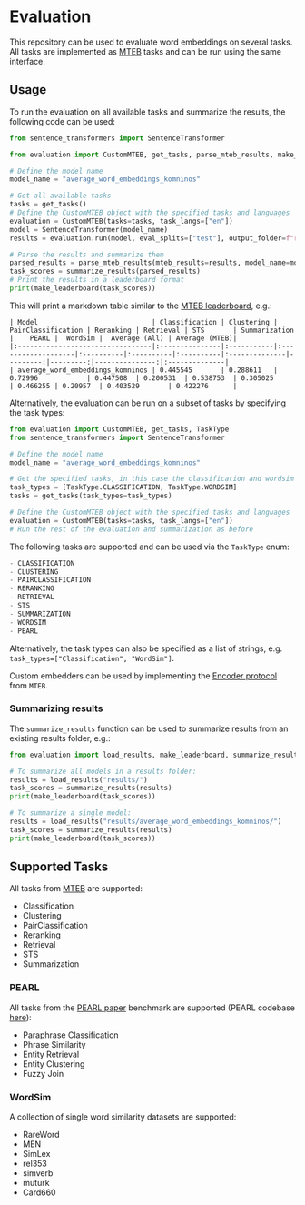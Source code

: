 # Evaluation

This repository can be used to evaluate word embeddings on several tasks. All tasks are implemented as [MTEB](https://github.com/embeddings-benchmark/mteb) tasks and can be run using the same interface.

## Usage

To run the evaluation on all available tasks and summarize the results, the following code can be used:

```python
from sentence_transformers import SentenceTransformer

from evaluation import CustomMTEB, get_tasks, parse_mteb_results, make_leaderboard, summarize_results

# Define the model name
model_name = "average_word_embeddings_komninos"

# Get all available tasks
tasks = get_tasks()
# Define the CustomMTEB object with the specified tasks and languages
evaluation = CustomMTEB(tasks=tasks, task_langs=["en"])
model = SentenceTransformer(model_name)
results = evaluation.run(model, eval_splits=["test"], output_folder=f"results/{model_name}")

# Parse the results and summarize them
parsed_results = parse_mteb_results(mteb_results=results, model_name=model_name)
task_scores = summarize_results(parsed_results)
# Print the results in a leaderboard format
print(make_leaderboard(task_scores))
```

This will print a markdown table similar to the [MTEB leaderboard](https://huggingface.co/spaces/mteb/leaderboard), e.g.:

```
| Model                            | Classification | Clustering | PairClassification | Reranking | Retrieval | STS       | Summarization |    PEARL |  WordSim |  Average (All) | Average (MTEB)|
|:---------------------------------|:---------------|:-----------|:-------------------|:----------|:----------|:----------|:--------------|---------:|---------:|---------------:|:--------------|
| average_word_embeddings_komninos | 0.445545       | 0.288611   | 0.72996            | 0.447508  | 0.200531  | 0.538753  | 0.305025      | 0.466255 | 0.20957  | 0.403529       | 0.422276      |

```

Alternatively, the evaluation can be run on a subset of tasks by specifying the task types:

```python
from evaluation import CustomMTEB, get_tasks, TaskType
from sentence_transformers import SentenceTransformer

# Define the model name
model_name = "average_word_embeddings_komninos"

# Get the specified tasks, in this case the classification and wordsim tasks
task_types = [TaskType.CLASSIFICATION, TaskType.WORDSIM]
tasks = get_tasks(task_types=task_types)

# Define the CustomMTEB object with the specified tasks and languages
evaluation = CustomMTEB(tasks=tasks, task_langs=["en"])
# Run the rest of the evaluation and summarization as before
```

The following tasks are supported and can be used via the `TaskType` enum:
```python
- CLASSIFICATION
- CLUSTERING
- PAIRCLASSIFICATION
- RERANKING
- RETRIEVAL
- STS
- SUMMARIZATION
- WORDSIM
- PEARL
```
Alternatively, the task types can also be specified as a list of strings, e.g. `task_types=["Classification", "WordSim"]`.

Custom embedders can be used by implementing the [Encoder protocol](https://github.com/embeddings-benchmark/mteb/blob/main/mteb/encoder_interface.py#L12) from `MTEB`.

### Summarizing results

The `summarize_results` function can be used to summarize results from an existing results folder, e.g.:

```python
from evaluation import load_results, make_leaderboard, summarize_results

# To summarize all models in a results folder:
results = load_results("results/")
task_scores = summarize_results(results)
print(make_leaderboard(task_scores))

# To summarize a single model:
results = load_results("results/average_word_embeddings_komninos/")
task_scores = summarize_results(results)
print(make_leaderboard(task_scores))
```


## Supported Tasks
All tasks from [MTEB](https://github.com/embeddings-benchmark/mteb) are supported:
- Classification
- Clustering
- PairClassification
- Reranking
- Retrieval
- STS
- Summarization

### PEARL
All tasks from the [PEARL paper](https://arxiv.org/pdf/2401.10407) benchmark are supported (PEARL codebase [here](https://github.com/tigerchen52/PEARL)):
- Paraphrase Classification
- Phrase Similarity
- Entity Retrieval
- Entity Clustering
- Fuzzy Join

### WordSim
A collection of single word similarity datasets are supported:
- RareWord
- MEN
- SimLex
- rel353
- simverb
- muturk
- Card660

